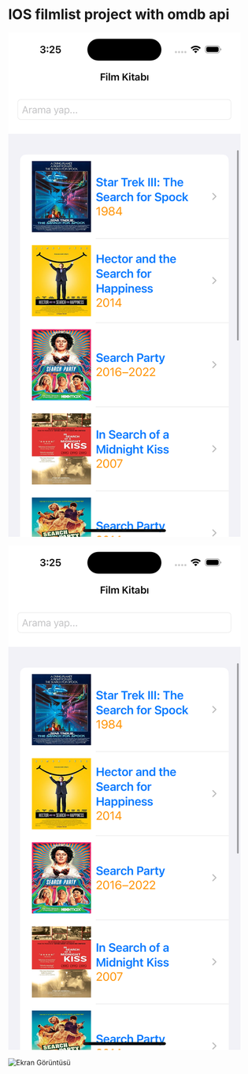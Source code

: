 # IOS filmlist project with omdb api


![Ekran Görüntüsü](https://github.com/Eyupkosee/IOS-filmlist-project-with-omdb-api/blob/9a68e2d6f26298aab4900d203bf5fd9d8597fd9f/Assets.xcassets/Simulator%20Screen%20Shot%20-%20iPhone%2014%20Pro%20-%202023-09-21%20at%2015.25.05.png)

![Ekran Görüntüsü](https://github.com/Eyupkosee/IOS-filmlist-project-with-omdb-api/blob/9a68e2d6f26298aab4900d203bf5fd9d8597fd9f/Assets.xcassets/Simulator%20Screen%20Shot%20-%20iPhone%2014%20Pro%20-%202023-09-21%20at%2015.25.05.png)


![Ekran Görüntüsü]([https://github.com/Eyupkosee/IOS-filmlist-project-with-omdb-api/blob/9a68e2d6f26298aab4900d203bf5fd9d8597fd9f/Assets.xcassets/Simulator%20Screen%20Shot%20-%20iPhone%2014%20Pro%20-%202023-09-21%20at%2015.25.05.png](https://github.com/Eyupkosee/IOS-filmlist-project-with-omdb-api/blob/186d867dd695697f9fb15e1dd95d00ac4e890ca3/Assets.xcassets/Simulator%20Screen%20Shot%20-%20iPhone%2014%20Pro%20-%202023-09-21%20at%2015.25.26.png)https://github.com/Eyupkosee/IOS-filmlist-project-with-omdb-api/blob/186d867dd695697f9fb15e1dd95d00ac4e890ca3/Assets.xcassets/Simulator%20Screen%20Shot%20-%20iPhone%2014%20Pro%20-%202023-09-21%20at%2015.25.26.png)
